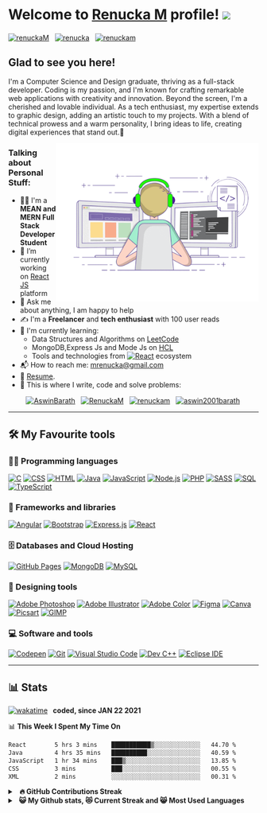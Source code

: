 # Welcome to [Renucka M](https://github.com/RenuckaM/) profile! <a href="https://github.com/RenuckaM"><img src="https://media.giphy.com/media/hvRJCLFzcasrR4ia7z/giphy.gif" width="25px"></a>

<a href="https://www.linkedin.com/in/renucka-m-82138b26a/" target="_blank"><img align="center" src="https://raw.githubusercontent.com/rahuldkjain/github-profile-readme-generator/master/src/images/icons/Social/linked-in-alt.svg" alt="renuckaM" height="30" width="40" /></a>
&nbsp;
<a href="https://twitter.com/Renucka_M" target="_blank"><img align="center" src="https://raw.githubusercontent.com/rahuldkjain/github-profile-readme-generator/master/src/images/icons/Social/twitter.svg" alt="renucka" height="30" width="40" /></a>
&nbsp;
<a href="https://www.facebook.com/profile.php?id=100084564415927" target="_blank"><img align="center" src="https://raw.githubusercontent.com/rahuldkjain/github-profile-readme-generator/master/src/images/icons/Social/facebook.svg" alt="renuckam" height="30" width="40" /></a>
&nbsp;



## Glad to see you here!

I'm a Computer Science and Design graduate, thriving as a full-stack developer. Coding is my passion, and I'm known for crafting remarkable web applications with creativity and innovation. Beyond the screen, I'm a cherished and lovable individual. As a tech enthusiast, my expertise extends to graphic design, adding an artistic touch to my projects. With a blend of technical prowess and a warm personality, I bring ideas to life, creating digital experiences that stand out.🚀

<img align="right" alt="GIF" src="https://github.com/AswinBarath/AswinBarath/blob/master/coding.gif?raw=true" width="408" height="318" />


### Talking about Personal Stuff:

- 👨‍🎓 I'm a **MEAN and MERN Full Stack Developer Student**
- 🔭 I’m currently working on [React JS](https://react.dev/) platform
- 💬 Ask me about anything, I am happy to help
- ✍ I'm a **Freelancer** and **tech enthusiast** with 100 user reads
- 🌱 I'm currently learning:
  - Data Structures and Algorithms on [LeetCode](https://leetcode.com/Renucka_M/)
  - MongoDB,Express Js and Mode Js on [HCL](https://www.google.com/search?q=hcl+training+institute&oq=&gs_lcrp=EgZjaHJvbWUqCQgBEEUYOxjCAzIJCAAQRRg7GMIDMgkIARBFGDsYwgMyCQgCEEUYOxjCAzIJCAMQRRg7GMIDMgkIBBBFGDsYwgMyCQgFEEUYOxjCAzIJCAYQRRg7GMIDMgkIBxBFGDsYwgPSAQkxMjYxajBqMTWoAgiwAgE&sourceid=chrome&ie=UTF-8#vhid=zephyrhttps://www.facebook.com/hclcdcpeelamedu/&vssid=global)
  - Tools and technologies from <a href="#"><img alt="React" src="https://img.shields.io/badge/React-20232a.svg?logo=react&logoColor=%2361DAFB"></a> ecosystem
- 📬 How to reach me: [mrenucka@gmail.com](mailto:mrenucka@gmail.com)
- 📝 [Resume]().
- 💪 This is where I write, code and solve problems:

&nbsp;&nbsp;&nbsp;&nbsp;&nbsp;&nbsp;&nbsp;&nbsp;
<a href="https://github.com/RenuckaM" target="_blank"><img align="center" src="https://raw.githubusercontent.com/rahuldkjain/github-profile-readme-generator/master/src/images/icons/Social/github.svg" alt="AswinBarath" height="30" width="40" /></a>
&nbsp;
<a href="https://leetcode.com/Renucka_M/" target="_blank"><img align="center" src="https://raw.githubusercontent.com/rahuldkjain/github-profile-readme-generator/master/src/images/icons/Social/leet-code.svg" alt="RenuckaM" height="30" width="40" /></a>
&nbsp;
<a href="https://www.hackerrank.com/profile/717821d138" target="_blank"><img align="center" src="https://raw.githubusercontent.com/rahuldkjain/github-profile-readme-generator/master/src/images/icons/Social/hackerrank.svg" alt="renuckam" height="30" width="40" /></a>
&nbsp;
<a href="https://dev.to/aswinbarath" target="_blank"><img align="center" src="https://cdn.jsdelivr.net/npm/simple-icons@3.0.1/icons/dev-dot-to.svg" alt="aswin2001barath" height="30" width="40" /></a>
&nbsp;

---

## 🛠️ My Favourite tools

### 👨‍💻 Programming languages

<p>
    <a href="#"><img alt="C" src="https://custom-icon-badges.herokuapp.com/badge/C-03599C.svg?logo=c-in-hexagon&logoColor=white"></a>
    <a href="#"><img alt="CSS" src="https://img.shields.io/badge/CSS-1572B6.svg?logo=css3&logoColor=white"></a>
    <a href="#"><img alt="HTML" src="https://img.shields.io/badge/HTML-E34F26.svg?logo=html5&logoColor=white"></a>
    <a href="#"><img alt="Java" src="https://img.shields.io/badge/Java-007396.svg?logo=java&logoColor=white"></a>
    <a href="#"><img alt="JavaScript" src="https://img.shields.io/badge/JavaScript-F7DF1E.svg?logo=javascript&logoColor=black"></a>
    <a href="#"><img alt="Node.js" src="https://img.shields.io/badge/Node.js-43853D.svg?logo=node.js&logoColor=white"></a>
    <a href="#"><img alt="PHP" src="https://img.shields.io/badge/PHP-777BB4.svg?logo=php&logoColor=white"></a>
    <a href="#"><img alt="SASS" src="https://img.shields.io/badge/Sass-hotpink.svg?logo=SASS&logoColor=white"></a>
    <a href="#"><img alt="SQL" src="https://custom-icon-badges.herokuapp.com/badge/SQL-025E8C.svg?logo=database&logoColor=white"></a>
    <a href="#"><img alt="TypeScript" src="https://img.shields.io/badge/TypeScript-007ACC.svg?logo=typescript&logoColor=white"></a>
</p>

### 🧰 Frameworks and libraries

<p>
    <a href="#"><img alt="Angular" src="https://img.shields.io/badge/Angular-DD0031.svg?logo=angular&logoColor=white"></a>
    <a href="#"><img alt="Bootstrap" src="https://img.shields.io/badge/Bootstrap-7952B3.svg?logo=bootstrap&logoColor=white"></a>
    <a href="#"><img alt="Express.js" src="https://img.shields.io/badge/Express.js-404d59.svg?logo=express&logoColor=white"></a>
    <a href="#"><img alt="React" src="https://img.shields.io/badge/React-20232a.svg?logo=react&logoColor=%2361DAFB"></a>
</p>

### 🗄️ Databases and Cloud Hosting

<p>
    <a href="#"><img alt="GitHub Pages" src="https://img.shields.io/badge/GitHub%20Pages-327FC7.svg?logo=github&logoColor=white"></a>
    <a href="#"><img alt="MongoDB" src ="https://img.shields.io/badge/MongoDB-4ea94b.svg?logo=mongodb&logoColor=white"></a>
    <a href="#"><img alt="MySQL" src="https://img.shields.io/badge/MySQL-00f.svg?logo=mysql&logoColor=white"></a>
</p>

### 🎨 Designing tools

<p>
     <a href="#"><img alt="Adobe Photoshop" src="https://img.shields.io/badge/Photoshop-31A8FF.svg?logo=adobe-photoshop&logoColor=white"></a>
     <a href="#"><img alt="Adobe Illustrator" src="https://img.shields.io/badge/Illustrator-FF9A00.svg?logo=adobe-illustrator&logoColor=white"></a>
     <a href="#"><img alt="Adobe Color" src="https://img.shields.io/badge/Adobe%20Color-FF0000.svg?logo=adobe&logoColor=white"></a>
     <a href="#"><img alt="Figma" src="https://img.shields.io/badge/Figma-F24E1E.svg?logo=figma&logoColor=white"></a>
     <a href="#"><img alt="Canva" src="https://img.shields.io/badge/Canva-00C4CC.svg?logo=canva&logoColor=white"></a>
     <a href="#"><img alt="Picsart" src="https://img.shields.io/badge/Picsart-FFA726.svg?logo=picsart&logoColor=white"></a>
     <a href="#"><img alt="GIMP" src="https://img.shields.io/badge/GIMP-5C5543.svg?logo=gimp&logoColor=white"></a>

</p>

### 💻 Software and tools

<p>
    <a href="#"><img alt="Codepen" src="https://img.shields.io/badge/Codepen-000000.svg?logo=codepen&logoColor=white"></a>
    <a href="#"><img alt="Git" src="https://img.shields.io/badge/Git-F05033.svg?logo=git&logoColor=white"></a>
    <a href="#"><img alt="Visual Studio Code" src="https://img.shields.io/badge/Visual%20Studio%20Code-0078d7.svg?logo=visual-studio-code&logoColor=white"></a>
    <a href="#"><img alt="Dev C++" src="https://img.shields.io/badge/Dev_C++-00599C.svg?logo=dev.to&logoColor=white"></a>
    <a href="#"><img alt="Eclipse IDE" src="https://img.shields.io/badge/Eclipse_IDE-2C2255.svg?logo=eclipse-ide&logoColor=white"></a>

</p>



---

## 📊 Stats

[![wakatime](https://wakatime.com/badge/user/0f3d8544-3446-40bb-987d-b1a8ed7d2cff.svg)](https://wakatime.com/@0f3d8544-3446-40bb-987d-b1a8ed7d2cff) <b>&nbsp; coded, since JAN 22 2021</b>

📊 <b>This Week I Spent My Time On</b>

<!--START_SECTION:waka-->
```text
React        5 hrs 3 mins    ███████████▒░░░░░░░░░░░░░   44.70 % 
Java         4 hrs 35 mins   ██████████░░░░░░░░░░░░░░░   40.59 % 
JavaScript   1 hr 34 mins    ███▒░░░░░░░░░░░░░░░░░░░░░   13.85 % 
CSS          3 mins          ███░░░░░░░░░░░░░░░░░░░░░░   00.55 % 
XML          2 mins          ░░░░░░░░░░░░░░░░░░░░░░░░░   00.31 % 
```
<!--END_SECTION:waka-->


<details>
  <summary>&nbsp;&nbsp;<b>🔥 GitHub Contributions Streak</summary>
  <br/>

  <p>
  <img src="https://activity-graph.herokuapp.com/graph?username=AswinBarath&theme=react-dark&bg_color=20232a&hide_border=true" width=100%" />
  </p>

</details>


<details>
  <summary>&nbsp;&nbsp;<b>😺 My Github stats, 😻 Current Streak and 😸 Most Used Languages</summary>
  <br/>
	<a href="https://github.com/anuraghazra/github-readme-stats" title="Go to Source"><img alt="AswinBarath's Github Stats" src="https://denvercoder1-github-readme-stats.vercel.app/api?username=AswinBarath&show_icons=true&count_private=true&theme=react&border=61dafb&hide_border=true" height="172px"/></a>
	<a href="https://github.com/anuraghazra/github-readme-stats" title="Go to Source"><img alt="AswinBarath's Top Languages" src="https://github-readme-stats.vercel.app/api/top-langs/?username=AswinBarath&langs_count=6&layout=compact&theme=react&hide_border=true&border_color=61dafb&hide=Jupyter%20Notebook,html,css,scss,pug,ruby,php,shell" height="172px"/></a>
  <br/>
  ⚡ I'm a <b>Polyglot programmer</b> in diverse languages
  <br/>
  ⚠ <b>Note:</b> Top languages is only a metric of the languages my public code consists of and doesn't reflect experience or skill level.

<p align=center>
  <a href="https://git.io/streak-stats" title="Go to Source">
    <img alt="AswinBarath's Streak" src="https://github-readme-streak-stats.herokuapp.com/?user=AswinBarath&theme=react&border=61dafb" height="192px"/>
  </a>
</p>
<br />

</details>
